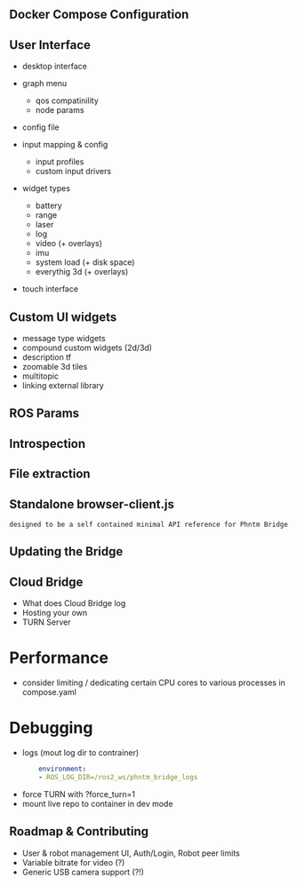 ## Docker Compose Configuration

## User Interface
- desktop interface 
- graph menu 
    - qos compatinility
    - node params
- config file
- input mapping & config
    - input profiles
    - custom input drivers
    
- widget types
    - battery
    - range
    - laser
    - log
    - video (+ overlays)
    - imu
    - system load (+ disk space)
    - everythig 3d (+ overlays)
- touch interface

## Custom UI widgets
- message type widgets
- compound custom widgets (2d/3d)
- description tf
- zoomable 3d tiles
- multitopic
- linking external library

## ROS Params

## Introspection

## File extraction

## Standalone browser-client.js
    designed to be a self contained minimal API reference for Phntm Bridge

## Updating the Bridge

## Cloud Bridge
- What does Cloud Bridge log
- Hosting your own
- TURN Server

# Performance 
- consider limiting / dedicating certain CPU cores to various processes in compose.yaml

# Debugging
- logs (mout log dir to contrainer)
    ```yaml
        environment:
        - ROS_LOG_DIR=/ros2_ws/phntm_bridge_logs
    ```
- force TURN with ?force_turn=1
- mount live repo to container in dev mode

## Roadmap & Contributing
- User & robot management UI, Auth/Login, Robot peer limits
- Variable bitrate for video (?)
- Generic USB camera support (?!)
